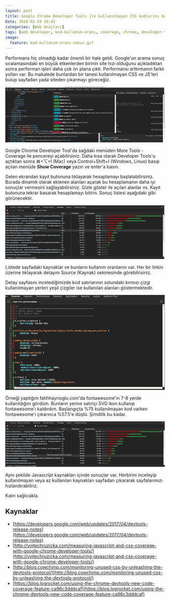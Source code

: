 ```yaml
---
layout: post
title: Google Chrome Developer Tools ile kullanılmayan CSS kodlarını bulmak
Date: 2018-02-19 16:43
categories: [Web Araçları]
tags: [web developer, kod-kullanım-oranı, coverage, chrome, developer-tools]
image:
  feature: kod-kullanim-orani-sonuc.gif
---
```


Performans hiç olmadığı kadar önemli bir hale geldi. Google'un arama sonuç sıralamasındaki en büyük etkenlerden birinin site hızı olduğunu açıkladıktan sonra performan işleri daha çok ön plana çıktı. Performansı arttırmanın farklı yolları var. Bu makalede bunlardan bir tanesi kullanılmayan CSS ve JS'leri bulup sayfadan yada siteden çıkarmayı göreceğiz.

![Developer Tools Coverage Açma](/images/kod-kullanim-orani-ac.gif)

Google Chrome Developer Tool'da sağdaki menüden More Tools - Coverage ile pencereyi açabilirsiniz. Daha kısa olarak Developer Tools'u açtıktan sonra ⌘+⌥+I (Mac) veya Control+Shift+I (Windows, Linux) basıp açılan menüde **Show Coverage** yazın ve enter'a basın.

Gelen ekrandan kayıt butonuna tıklayarak hesaplamayı başlatabilirsiniz. Burada dinamik olarak eklenen alanları açarak bu hesaplamanın daha iyi sonuçlar vermesini sağlayabilirsiniz. Gizle göster ile açılan alanlar vs. Kayıt butonuna tekrar basarak hesaplamayı bitirin. Sonuç listesi aşağıdaki gibi görünecektir.

![Developer Tools Coverage](/images/kod-kullanim-orani-baslangic.gif)

Listede sayfadaki kaynaklar ve bunların kullanım oranlarını var. Her bir linkin üzerine tıklayarak detayını Source (Kaynak) sekmesinde görebilrisiniz.

Detay sayfasını incelediğimizde kod satırlarının solundaki kırmızı çizgi kullanılmayan yerleri yeşil çizgiler ise kullanılan alanları göstermektedir.

![Developer Tools Coverage](/images/kod-kullanim-orani-detay.gif)

Örneği yaptığım fatihhayrioglu.com'da fontawesome'ın 7-8 yerde kullanıldığını gördüm. Bunların yerine satıriçi SVG ikon kullanıp fontawesome'ı kaldırdım. Başlangıçta %75 kullanılmayan kod varken fontawesome'ı çıkarınca %57.5'e düştü. Şimdilik bu kadar. 

![Developer Tools Coverage](/images/kod-kullanim-orani-sonuc.gif)

Aynı şekilde Javascript kaynakları içinde sonuçlar var. Herbirini inceleyip kullanılmayan veya az kullanılan kaynakları sayfadan çıkararak sayfalarımızı hızlandırabiliriz.

Kalın sağlıcakla.


## Kaynaklar

 - [https://developers.google.com/web/updates/2017/04/devtools-release-notes](https://developers.google.com/web/updates/2017/04/devtools-release-notes)
 - [http://vojtechruzicka.com/measuring-javascript-and-css-coverage-with-google-chrome-developer-tools/](http://vojtechruzicka.com/measuring-javascript-and-css-coverage-with-google-chrome-developer-tools/)
 - [http://blog.cowchimp.com/monitoring-unused-css-by-unleashing-the-devtools-protocol/](http://blog.cowchimp.com/monitoring-unused-css-by-unleashing-the-devtools-protocol/)
 - [https://blog.logrocket.com/using-the-chrome-devtools-new-code-coverage-feature-ca96c3dddcaf](https://blog.logrocket.com/using-the-chrome-devtools-new-code-coverage-feature-ca96c3dddcaf)